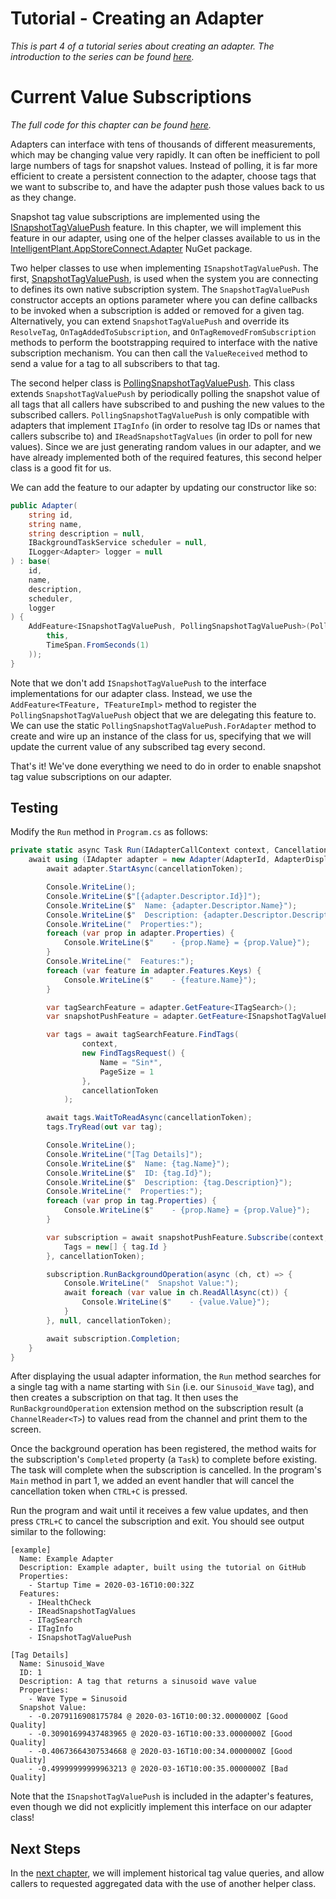 # Tutorial - Creating an Adapter

_This is part 4 of a tutorial series about creating an adapter. The introduction to the series can be found [here](00-Introduction.md)._


# Current Value Subscriptions

_The full code for this chapter can be found [here](/examples/tutorials/creating-an-adapter/chapter-04)._

Adapters can interface with tens of thousands of different measurements, which may be changing value very rapidly. It can often be inefficient to poll large numbers of tags for snapshot values. Instead of polling, it is far more efficient to create a persistent connection to the adapter, choose tags that we want to subscribe to, and have the adapter push those values back to us as they change. 

Snapshot tag value subscriptions are implemented using the [ISnapshotTagValuePush](/src/DataCore.Adapter.Abstractions/RealTimeData/ISnapshotTagValuePush.cs) feature. In this chapter, we will implement this feature in our adapter, using one of the helper classes available to us in the [IntelligentPlant.AppStoreConnect.Adapter](https://www.nuget.org/packages/IntelligentPlant.AppStoreConnect.Adapter/) NuGet package. 

Two helper classes to use when implementing `ISnapshotTagValuePush`. The first, [SnapshotTagValuePush](/src/DataCore.Adapter/RealTimeData/SnapshotTagValuePush.cs), is used when the system you are connecting to defines its own native subscription system. The `SnapshotTagValuePush` constructor accepts an options parameter where you can define callbacks to be invoked when a subscription is added or removed for a given tag. Alternatively, you can extend `SnapshotTagValuePush` and override its `ResolveTag`, `OnTagAddedToSubscription`, and `OnTagRemovedFromSubscription` methods to perform the bootstrapping required to interface with the native subscription mechanism. You can then call the `ValueReceived` method to send a value for a tag to all subscribers to that tag. 

The second helper class is [PollingSnapshotTagValuePush](/src/DataCore.Adapter/RealTimeData/PollingSnapshotTagValuePush.cs). This class extends `SnapshotTagValuePush` by periodically polling the snapshot value of all tags that all callers have subscribed to and pushing the new values to the subscribed callers. `PollingSnapshotTagValuePush` is only compatible with adapters that implement `ITagInfo` (in order to resolve tag IDs or names that callers subscribe to) and `IReadSnapshotTagValues` (in order to poll for new values). Since we are just generating random values in our adapter, and we have already implemented both of the required features, this second helper class is a good fit for us.

We can add the feature to our adapter by updating our constructor like so:

```csharp
public Adapter(
    string id,
    string name,
    string description = null,
    IBackgroundTaskService scheduler = null,
    ILogger<Adapter> logger = null
) : base(
    id, 
    name, 
    description, 
    scheduler, 
    logger
) {
    AddFeature<ISnapshotTagValuePush, PollingSnapshotTagValuePush>(PollingSnapshotTagValuePush.ForAdapter(
        this, 
        TimeSpan.FromSeconds(1)
    ));
}
```

Note that we don't add `ISnapshotTagValuePush` to the interface implementations for our adapter class. Instead, we use the `AddFeature<TFeature, TFeatureImpl>` method to register the `PollingSnapshotTagValuePush` object that we are delegating this feature to. We can use the static `PollingSnapshotTagValuePush.ForAdapter` method to create and wire up an instance of the class for us, specifying that we will update the current value of any subscribed tag every second.

That's it! We've done everything we need to do in order to enable snapshot tag value subscriptions on our adapter.


## Testing

Modify the `Run` method in `Program.cs` as follows:

```csharp
private static async Task Run(IAdapterCallContext context, CancellationToken cancellationToken) {
    await using (IAdapter adapter = new Adapter(AdapterId, AdapterDisplayName, AdapterDescription)) {
        await adapter.StartAsync(cancellationToken);

        Console.WriteLine();
        Console.WriteLine($"[{adapter.Descriptor.Id}]");
        Console.WriteLine($"  Name: {adapter.Descriptor.Name}");
        Console.WriteLine($"  Description: {adapter.Descriptor.Description}");
        Console.WriteLine("  Properties:");
        foreach (var prop in adapter.Properties) {
            Console.WriteLine($"    - {prop.Name} = {prop.Value}");
        }
        Console.WriteLine("  Features:");
        foreach (var feature in adapter.Features.Keys) {
            Console.WriteLine($"    - {feature.Name}");
        }

        var tagSearchFeature = adapter.GetFeature<ITagSearch>();
        var snapshotPushFeature = adapter.GetFeature<ISnapshotTagValuePush>();

        var tags = await tagSearchFeature.FindTags(
                context,
                new FindTagsRequest() {
                    Name = "Sin*",
                    PageSize = 1
                },
                cancellationToken
            );

        await tags.WaitToReadAsync(cancellationToken);
        tags.TryRead(out var tag);

        Console.WriteLine();
        Console.WriteLine("[Tag Details]");
        Console.WriteLine($"  Name: {tag.Name}");
        Console.WriteLine($"  ID: {tag.Id}");
        Console.WriteLine($"  Description: {tag.Description}");
        Console.WriteLine("  Properties:");
        foreach (var prop in tag.Properties) {
            Console.WriteLine($"    - {prop.Name} = {prop.Value}");
        }

        var subscription = await snapshotPushFeature.Subscribe(context, new CreateSnapshotTagValueSubscriptionRequest() {
            Tags = new[] { tag.Id }
        }, cancellationToken);

        subscription.RunBackgroundOperation(async (ch, ct) => {
            Console.WriteLine("  Snapshot Value:");
            await foreach (var value in ch.ReadAllAsync(ct)) {
                Console.WriteLine($"    - {value.Value}");
            }
        }, null, cancellationToken);

        await subscription.Completion;
    }
}
```

After displaying the usual adapter information, the `Run` method searches for a single tag with a name starting with `Sin` (i.e. our `Sinusoid_Wave` tag), and then creates a subscription on that tag. It then uses the `RunBackgroundOperation` extension method on the subscription result (a `ChannelReader<T>`) to values read from the channel and print them to the screen.

Once the background operation has been registered, the method waits for the subscription's `Completed` property (a `Task`) to complete before existing. The task will complete when the subscription is cancelled. In the program's `Main` method in part 1, we added an event handler that will cancel the cancellation token when `CTRL+C` is pressed.

Run the program and wait until it receives a few value updates, and then press `CTRL+C` to cancel the subscription and exit. You should see output similar to the following:

```
[example]
  Name: Example Adapter
  Description: Example adapter, built using the tutorial on GitHub
  Properties:
    - Startup Time = 2020-03-16T10:00:32Z
  Features:
    - IHealthCheck
    - IReadSnapshotTagValues
    - ITagSearch
    - ITagInfo
    - ISnapshotTagValuePush

[Tag Details]
  Name: Sinusoid_Wave
  ID: 1
  Description: A tag that returns a sinusoid wave value
  Properties:
    - Wave Type = Sinusoid
  Snapshot Value:
    - -0.2079116908175784 @ 2020-03-16T10:00:32.0000000Z [Good Quality]
    - -0.30901699437483965 @ 2020-03-16T10:00:33.0000000Z [Good Quality]
    - -0.40673664307534668 @ 2020-03-16T10:00:34.0000000Z [Good Quality]
    - -0.49999999999963213 @ 2020-03-16T10:00:35.0000000Z [Bad Quality]
```

Note that the `ISnapshotTagValuePush` is included in the adapter's features, even though we did not explicitly implement this interface on our adapter class!


## Next Steps

In the [next chapter](05-Historical_Value_Queries.md), we will implement historical tag value queries, and allow callers to requested aggregated data with the use of another helper class.
